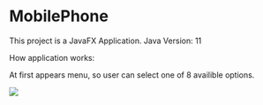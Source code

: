 # MobilePhone

This project is a JavaFX Application.
Java Version: 11

How application works:

At first appears menu, so user can select one of 8 availible options.



![](https://raw.githubusercontent.com/JacekKaczmarek10/Moblie_Phone/master/ScreenShots_1/menu.png?token=AN3NZCFFPSSMRKFE2NC344K6QNVXG)
